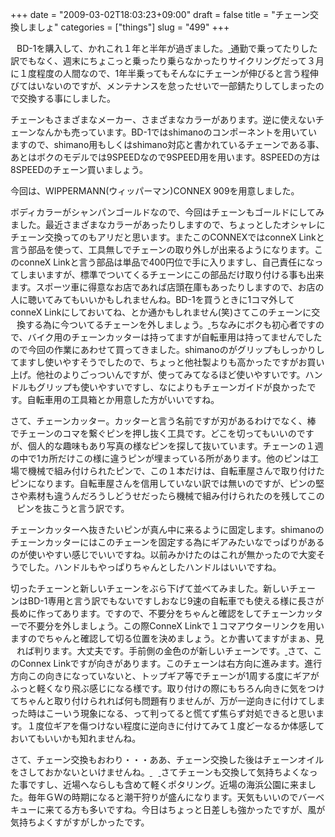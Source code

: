 +++
date = "2009-03-02T18:03:23+09:00"
draft = false
title = "チェーン交換しましょ"
categories = ["things"]
slug = "499"
+++

BD-1を購入して、かれこれ１年と半年が過ぎました。<a title="チェーン交換しましょ" href="https://www.flickr.com/photos/30749043@N07/3493659936/">
<img src="https://static.flickr.com/3390/3493659936_fd104a74e2_m.jpg" border="0" alt="" hspace="5" vspace="5" align="left" />
</a>通勤で乗ってたりした訳でもなく、週末にちょこっと乗ったり乗らなかったりサイクリングだって３月に１度程度の人間なので、1年半乗ってもそんなにチェーンが伸びると言う程伸びてはいないのですが、メンテナンスを怠ったせいで一部錆たりしてしまったので交換する事にしました。

チェーンもさまざまなメーカー、さまざまなカラーがあります。逆に使えないチェーンなんかも売っています。BD-1ではshimanoのコンポーネントを用いていますので、shimano用もしくはshimano対応と書かれているチェーンである事、あとはボクのモデルでは9SPEEDなので9SPEED用を用います。8SPEEDの方は8SPEEDのチェーン買いましょう。<a title="今回用意したのはConneX 9speed用" href="https://www.flickr.com/photos/30749043@N07/3493660946/">
<img src="https://static.flickr.com/3304/3493660946_02b632f5cb_m.jpg" border="0" alt="" hspace="5" vspace="5" align="right" /></a>

今回は、WIPPERMANN(ウィッパーマン)CONNEX 909を用意しました。

ボディカラーがシャンパンゴールドなので、今回はチェーンもゴールドにしてみました。最近さまざまなカラーがあったりしますので、ちょっとしたオシャレにチェーン交換ってのもアリだと思います。またこのCONNEXではconneX Linkと言う部品を使って、工具無しでチェーンの取り外しが出来るようになります。このconneX Linkと言う部品は単品で400円位で手に入りますし、自己責任になってしまいますが、標準でついてくるチェーンにこの部品だけ取り付ける事も出来ます。スポーツ車に得意なお店であれば店頭在庫もあったりしますので、お店の人に聴いてみてもいいかもしれませんね。BD-1を買うときに1コマ外してconneX Linkにしておいてね、とか通かもしれません(笑)さてこのチェーンに交換する為に今ついてるチェーンを外しましょう。<a title="道具は良い物が使いやすいでしょう" href="https://www.flickr.com/photos/30749043@N07/3493661706/">
<img src="https://static.flickr.com/3391/3493661706_9c2e6c0673_m.jpg" border="0" alt="" hspace="5" vspace="5" align="left" />
</a>
ちなみにボクも初心者ですので、バイク用のチェーンカッターは持ってますが自転車用は持ってませんでしたので今回の作業にあわせて買ってきました。shimanoのがグリップもしっかりしてますし使いやすそうでしたので、ちょっと他社製よりも高かったですがお買い上げ。他社のよりごっついんですが、使ってみてなるほど使いやすいです。ハンドルもグリップも使いやすいですし、なによりもチェーンガイドが良かったです。自転車用の工具箱とか用意した方がいいですね。

<img src="https://static.flickr.com/3549/3493662486_9931ce21df_m.jpg" border="0" alt="" hspace="5" vspace="5" align="right" />さて、チェーンカッター。カッターと言う名前ですが刃があるわけでなく、棒でチェーンのコマを繋ぐピンを押し抜く工具です。どこを切ってもいいのですが、個人的な趣味もあり写真の様なピンを探して抜いています。チェーンの１週の中で1カ所だけこの様に違うピンが埋まっている所があります。他のピンは工場で機械で組み付けられたピンで、この１本だけは、自転車屋さんで取り付けたピンになります。自転車屋さんを信用していない訳では無いのですが、ピンの堅さや素材も違うんだろうしどうせだったら機械で組み付けられたのを残してこのピンを抜こうと言う訳です。<a title="R0010915.JPG" href="https://www.flickr.com/photos/30749043@N07/3492847203/">
<img src="https://static.flickr.com/3646/3492847203_3d6686cdbf_m.jpg" border="0" alt="" hspace="5" vspace="5" align="left" /></a>

チェーンカッターへ抜きたいピンが真ん中に来るように固定します。shimanoのチェーンカッターにはこのチェーンを固定する為にギアみたいなでっぱりがあるのが使いやすい感じでいいですね。以前みかけたのはこれが無かったので大変そうでした。ハンドルもやっぱりちゃんとしたハンドルはいいですね。

<a title="新品のチェーンは長いので、元のチェーンと調整して合わせます" href="https://www.flickr.com/photos/30749043@N07/3492848109/">
<img src="https://static.flickr.com/3349/3492848109_194381479a_m.jpg" border="0" alt="" hspace="5" vspace="5" align="right" /></a>

切ったチェーンと新しいチェーンをぶら下げて並べてみました。新しいチェーンはBD-1専用と言う訳でもないですしおなじ9速の自転車でも使える様に長さが長めに作ってあります。ですので、不要分をちゃんと確認をしてチェーンカッターで不要分を外しましょう。この際ConneX Linkで１コマアウターリンクを用いますのでちゃんと確認して切る位置を決めましょう。とか書いてますがまぁ、見れば判ります。大丈夫です。手前側の金色のが新しいチェーンです。<a title="ConneX Linkには向きがあります" href="https://www.flickr.com/photos/30749043@N07/3493741102/">
<img src="https://static.flickr.com/3345/3493741102_93f485daac_m.jpg" border="0" alt="" hspace="5" vspace="5" align="left" /></a>
さて、このConnex Linkですが向きがあります。このチェーンは右方向に進みます。進行方向この向きになっていないと、トップギア等でチェーンが1周する度にギアがふっと軽くなり飛ぶ感じになる様です。取り付けの際にもちろん向きに気をつけてちゃんと取り付けられれば何も問題有りませんが、万が一逆向きに付けてしまった時はこーいう現象になる、って判ってると慌てず焦らず対処できると思います。１度位ギアを傷つけない程度に逆向きに付けてみて１度どーなるか体感しておいてもいいかも知れませんね。

さて、チェーン交換もおわり・・・ああ、チェーン交換した後はチェーンオイルをさしておかないといけませんね。<a title="試しに近くの海浜公園までお散歩ぽた" href="https://www.flickr.com/photos/30749043@N07/3492922493/">
<img src="https://static.flickr.com/3358/3492922493_2d90b4dd0a_d.jpg" border="0" alt="" hspace="5" vspace="5" />
</a>さてチェーンも交換して気持ちよくなった事ですし、近場へならしも含めて軽くポタリング。近場の海浜公園に来ました。毎年ＧＷの時期になると潮干狩りが盛んになります。天気もいいのでバーベキューに来てる方も多いですね。今日はちょっと日差しも強かったですが、風が気持ちよくすがすがしかったです。
